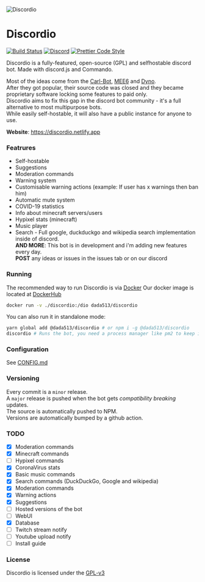 ![Discordio](https://i.imgur.com/uEkhyrp.png)

# Discordio

[![Build Status](https://github.com/dada513/Discordio/workflows/ESLint/badge.svg)](https://github.com/dada513/Discordio/actions?query=workflow%3A%22ESLint%22)
[![Discord](https://img.shields.io/badge/chat-on%20discord-brightgreen.svg)](https://discord.gg/p7Fr7mc)
[![Prettier Code Style](https://img.shields.io/badge/code_style-prettier-ff69b4.svg?style=flat-square)](https://github.com/prettier/prettier)

Discordio is a fully-featured, open-source (GPL) and selfhostable discord bot.
Made with discord.js and Commando.

Most of the ideas come from the [Carl-Bot](https://carl.gg), [MEE6](https://mee6.xyz) and [Dyno](https://dyno.gg).  
After they got popular, their source code was closed and they became proprietary software locking some features to paid only.  
Discordio aims to fix this gap in the discord bot community - it's a full alternative to most multipurpose bots.  
While easily self-hostable, it will also have a public instance for anyone to use.

**Website**: https://discordio.netlify.app

### Featrures

- Self-hostable
- Suggestions
- Moderation commands
- Warning system
- Customisable warning actions (example: If user has x warnings then ban him)
- Automatic mute system
- COVID-19 statistics
- Info about minecraft servers/users
- Hypixel stats (minecraft)
- Music player
- Search - Full google, duckduckgo and wikipedia search implementation inside of discord.  
  **AND MORE**: This bot is in development and i'm adding new features every day.  
  **POST** any ideas or issues in the issues tab or on our discord

### Running

The recommended way to run Discordio is via [Docker](https://docker.com)
Our docker image is located at [DockerHub](https://hub.docker.com/r/dada513/discordio)

```bash
docker run -v ./discordio:/dio dada513/discordio
```

You can also run it in standalone mode:

```bash
yarn global add @dada513/discordio # or npm i -g @dada513/discordio
discordio # Runs the bot, you need a process manager like pm2 to keep it alive when you close the terminal
```

### Configuration

See [CONFIG.md](./config.md)

### Versioning

Every commit is a `minor` release.  
A `major` release is pushed when the bot gets _compatibility breaking_ updates.  
The source is automatically pushed to NPM.  
Versions are automatically bumped by a github action.

### TODO

- [x] Moderation commands
- [x] Minecraft commands
- [ ] Hypixel commands
- [x] CoronaVirus stats
- [x] Basic music commands
- [x] Search commands (DuckDuckGo, Google and wikipedia)
- [x] Moderation commands
- [x] Warning actions
- [x] Suggestions
- [ ] Hosted versions of the bot
- [ ] WebUI
- [x] Database
- [ ] Twitch stream notify
- [ ] Youtube upload notify
- [ ] Install guide

### License

Discordio is licensed under the [GPL-v3](LICENSE.md)
